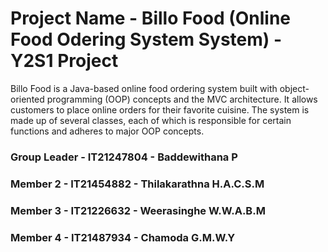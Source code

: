 # Project Name - Billo Food (Online Food Odering System System) - Y2S1 Project
Billo Food is a Java-based online food ordering system built with object-oriented programming (OOP) concepts and the MVC architecture. It allows customers to place online orders for their favorite cuisine. The system is made up of several classes, each of which is responsible for certain functions and adheres to major OOP concepts.

<!-- ## Group Number - MLB_01.02_01 -->

### Group Leader - IT21247804 - Baddewithana P
### Member 2 - IT21454882 - Thilakarathna H.A.C.S.M 
### Member 3 - IT21226632 - Weerasinghe W.W.A.B.M
### Member 4 - IT21487934 - Chamoda G.M.W.Y
